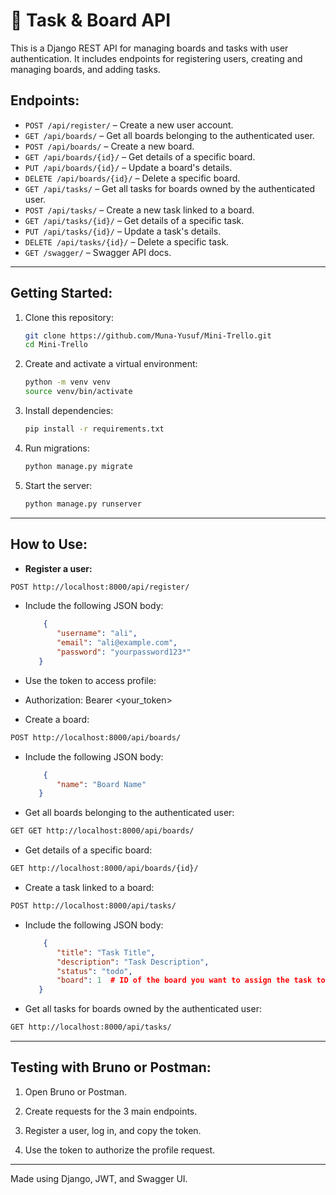 # 📝 Task & Board API

This is a Django REST API for managing boards and tasks with user authentication. It includes endpoints for registering users, creating and managing boards, and adding tasks.

## Endpoints:

- `POST /api/register/` – Create a new user account.
- `GET /api/boards/` – Get all boards belonging to the authenticated user.
- `POST /api/boards/` – Create a new board.
- `GET /api/boards/{id}/` – Get details of a specific board.
- `PUT /api/boards/{id}/` – Update a board's details.
- `DELETE /api/boards/{id}/` – Delete a specific board.
- `GET /api/tasks/` – Get all tasks for boards owned by the authenticated user.
- `POST /api/tasks/` – Create a new task linked to a board.
- `GET /api/tasks/{id}/` – Get details of a specific task.
- `PUT /api/tasks/{id}/` – Update a task's details.
- `DELETE /api/tasks/{id}/` – Delete a specific task.
- `GET /swagger/` – Swagger API docs.

---

## Getting Started:

1. Clone this repository:
    ```bash
    git clone https://github.com/Muna-Yusuf/Mini-Trello.git
    cd Mini-Trello
    ```

2. Create and activate a virtual environment:
    ```bash
    python -m venv venv  
    source venv/bin/activate
    ```

3. Install dependencies:
    ```bash
    pip install -r requirements.txt
    ```

4. Run migrations:
    ```bash
    python manage.py migrate
    ```

5. Start the server:
    ```bash
    python manage.py runserver
    ```

---

## How to Use:

- **Register a user:**
``` bash
POST http://localhost:8000/api/register/ 
```
- Include the following JSON body:
     ```json
         {
            "username": "ali",
            "email": "ali@example.com",
            "password": "yourpassword123*"
        }
    ```
- Use the token to access profile:

- Authorization: Bearer <your_token>

- Create a board:
```bash
POST http://localhost:8000/api/boards/
```
- Include the following JSON body:
     ```json
         {
            "name": "Board Name"
        }
 
   ```
- Get all boards belonging to the authenticated user:
```bash
GET GET http://localhost:8000/api/boards/
```
- Get details of a specific board:

```bash
GET http://localhost:8000/api/boards/{id}/
```
- Create a task linked to a board:
```bash
POST http://localhost:8000/api/tasks/
```
- Include the following JSON body:
     ```json
         {
            "title": "Task Title",
            "description": "Task Description",
            "status": "todo",
            "board": 1  # ID of the board you want to assign the task to
        }
   ```
- Get all tasks for boards owned by the authenticated user:
```bash
GET http://localhost:8000/api/tasks/
```


---

## Testing with Bruno or Postman:

1. Open Bruno or Postman.

2. Create requests for the 3 main endpoints.

3. Register a user, log in, and copy the token.

4. Use the token to authorize the profile request.


---

Made using Django, JWT, and Swagger UI.

